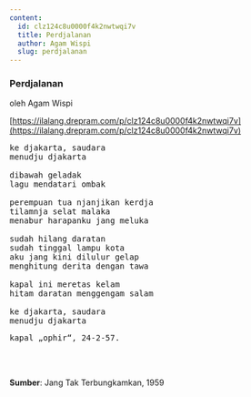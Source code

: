 ```yaml
---
content:
  id: clz124c8u0000f4k2nwtwqi7v
  title: Perdjalanan
  author: Agam Wispi
  slug: perdjalanan
---
```

### Perdjalanan

oleh Agam Wispi

[https://ilalang.drepram.com/p/clz124c8u0000f4k2nwtwqi7v](https://ilalang.drepram.com/p/clz124c8u0000f4k2nwtwqi7v)

<pre>
ke djakarta, saudara
menudju djakarta

dibawah geladak
lagu mendatari ombak

perempuan tua njanjikan kerdja
tilamnja selat malaka
menabur harapanku jang meluka

sudah hilang daratan
sudah tinggal lampu kota
aku jang kini dilulur gelap
menghitung derita dengan tawa

kapal ini meretas kelam
hitam daratan menggengam salam

ke djakarta, saudara
menudju djakarta
</pre>
<pre>
kapal „ophir“, 24-2-57.
</pre>
<br/><br/>

**Sumber**: Jang Tak Terbungkamkan, 1959
